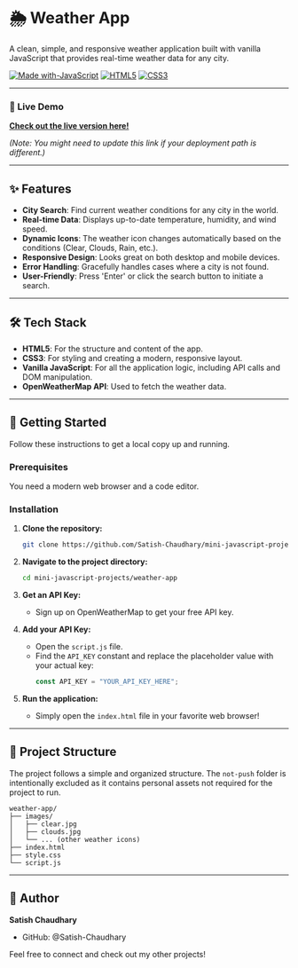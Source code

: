 # 🌦️ Weather App

A clean, simple, and responsive weather application built with vanilla JavaScript that provides real-time weather data for any city.

[![Made with-JavaScript](https://img.shields.io/badge/Made%20with-JavaScript-1f425f.svg?style=for-the-badge&logo=javascript)](https://www.javascript.com)
[![HTML5](https://img.shields.io/badge/HTML5-E34F26?style=for-the-badge&logo=html5&logoColor=white)](https://developer.mozilla.org/en-US/docs/Web/Guide/HTML/HTML5)
[![CSS3](https://img.shields.io/badge/CSS3-1572B6?style=for-the-badge&logo=css3&logoColor=white)](https://developer.mozilla.org/en-US/docs/Web/CSS)

---

### 📍 Live Demo

**[Check out the live version here!](https://satish-chaudhary.github.io/mini-javascript-projects/weather-app/)**

*(Note: You might need to update this link if your deployment path is different.)*

---

## ✨ Features

-   **City Search**: Find current weather conditions for any city in the world.
-   **Real-time Data**: Displays up-to-date temperature, humidity, and wind speed.
-   **Dynamic Icons**: The weather icon changes automatically based on the conditions (Clear, Clouds, Rain, etc.).
-   **Responsive Design**: Looks great on both desktop and mobile devices.
-   **Error Handling**: Gracefully handles cases where a city is not found.
-   **User-Friendly**: Press 'Enter' or click the search button to initiate a search.

---

## 🛠️ Tech Stack

-   **HTML5**: For the structure and content of the app.
-   **CSS3**: For styling and creating a modern, responsive layout.
-   **Vanilla JavaScript**: For all the application logic, including API calls and DOM manipulation.
-   **OpenWeatherMap API**: Used to fetch the weather data.

---

## 🚀 Getting Started

Follow these instructions to get a local copy up and running.

### Prerequisites

You need a modern web browser and a code editor.

### Installation

1.  **Clone the repository:**
    ```bash
    git clone https://github.com/Satish-Chaudhary/mini-javascript-projects.git
    ```

2.  **Navigate to the project directory:**
    ```bash
    cd mini-javascript-projects/weather-app
    ```

3.  **Get an API Key:**
    -   Sign up on OpenWeatherMap to get your free API key.

4.  **Add your API Key:**
    -   Open the `script.js` file.
    -   Find the `API_KEY` constant and replace the placeholder value with your actual key:
        ```javascript
        const API_KEY = "YOUR_API_KEY_HERE";
        ```

5.  **Run the application:**
    -   Simply open the `index.html` file in your favorite web browser!

---

## 📁 Project Structure

The project follows a simple and organized structure. The `not-push` folder is intentionally excluded as it contains personal assets not required for the project to run.

```
weather-app/
├── images/
│   ├── clear.jpg
│   ├── clouds.jpg
│   └── ... (other weather icons)
├── index.html
├── style.css
└── script.js
```

---

## 👤 Author

**Satish Chaudhary**
-   GitHub: @Satish-Chaudhary

Feel free to connect and check out my other projects!